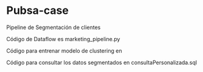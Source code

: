 # Pubsa-case
Pipeline de Segmentación de clientes

Código de Dataflow es marketing_pipeline.py

Código para entrenar modelo de clustering en 

Código para consultar los datos segmentados en consultaPersonalizada.sql


